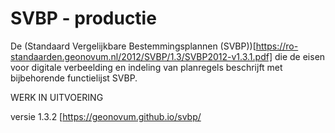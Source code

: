 # SVBP - productie


De (Standaard Vergelijkbare Bestemmingsplannen (SVBP))[https://ro-standaarden.geonovum.nl/2012/SVBP/1.3/SVBP2012-v1.3.1.pdf] die de eisen voor digitale verbeelding en indeling van planregels beschrijft met bijbehorende functielijst SVBP.

WERK IN UITVOERING 

versie 1.3.2 [https://geonovum.github.io/svbp/

